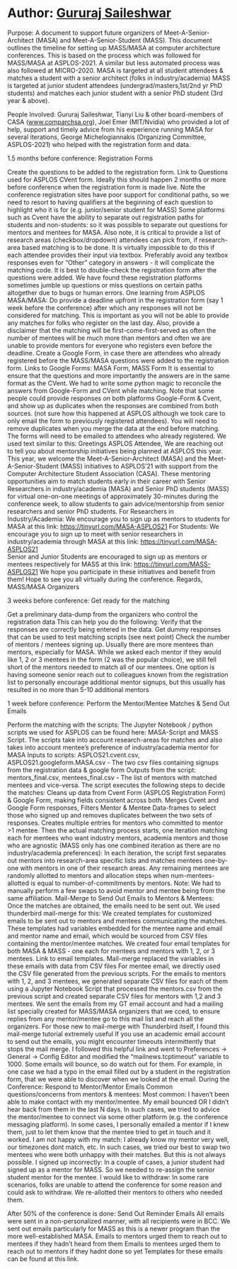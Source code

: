 # Author: [Gururaj Saileshwar](https://gururaj-s.github.io/)

Purpose: A document to support future organizers of Meet-A-Senior-Architect (MASA) and Meet-A-Senior-Student (MASS). This document outlines the timeline for setting up MASS/MASA at computer architecture conferences. This is based on the process which was followed for MASS/MASA at  ASPLOS-2021. A similar but less automated process was also followed at MICRO-2020.
MASA is targeted at all student attendees & matches a student with a senior architect (folks in industry/academia)
MASS is targeted at junior student attendees (undergrad/masters,1st/2nd yr PhD students) and matches each junior student with a senior PhD student (3rd year & above).

People Involved: Gururaj Saileshwar, Tianyi Liu & other board-members of CASA (www.comparchsa.org), Joel Emer (MIT/Nvidia) who provided a lot of help, support and timely advice from his experience running MASA for several iterations, George Michelogiannakis (Organizing Committee, ASPLOS-2021) who helped with the registration form and data.



1.5 months before conference: Registration Forms

Create the questions to be added to the registration form. Link to Questions used for ASPLOS CVent form. Ideally this should happen 2 months or more before conference when the registration form is made live.
Note the conference registration sites have poor support for conditional paths, so we need to resort to having qualifiers at the beginning of each question to highlight who it is for (e.g. junior/senior student for MASS)
Some platforms such as Cvent have the ability to separate out registration paths for students and non-students: so it was possible to separate out questions for mentors and mentees for MASA.
Also note, it is critical to provide a list of research areas (checkbox/dropdown) attendees can pick from, if research-area based matching is to be done. It is virtually impossible to do this if each attendee provides their input via textbox.
Preferably avoid any textbox responses even for “Other” category in answers - it will complicate the matching code.
It is best to double-check the registration form after the questions were added. We have found these registration platforms sometimes jumble up questions or miss questions on certain paths altogether due to bugs or human errors.
One learning from ASPLOS MASA/MASA:  Do provide a deadline upfront in the registration form (say 1 week before the conference) after which any responses will not be considered for matching. This is important as you will not be able to provide any matches for folks who register on the last day. Also, provide a disclaimer that the matching will be first-come-first-served as often the number of mentees will be much more than mentors and often we are unable to provide mentors for everyone who registers even before the deadline.
Create a Google Form, in case there are attendees who already registered before the MASS/MASA questions were added to the registration form.
Links to Google Forms: MASA Form, MASS Form
It is essential to ensure that the questions and more importantly the answers are in the same format as the CVent. We had to write some python magic to reconcile the answers from Google-Form and CVent while matching.
Note that some people could provide responses on both platforms Google-Form & Cvent, and show up as duplicates when the responses are combined from both sources. (not sure how this happened at ASPLOS although we took care to only email the form to previously registered attendees). You will need to remove duplicates when you merge the data at the end before matching.
The forms will need to be emailed to attendees who already registered. We used text similar to this:
Greetings ASPLOS Attendee, 
We are reaching out to tell you about mentorship initiatives being planned at ASPLOS this year.
This year, we welcome the Meet-A-Senior-Architect (MASA) and the Meet-A-Senior-Student (MASS) initiatives to ASPLOS’21 with support from the Computer Architecture Student Association (CASA). These mentoring opportunities aim to match students early in their career with Senior Researchers in industry/academia (MASA) and Senior PhD students (MASS) for virtual one-on-one meetings of approximately 30-minutes during the conference week, to allow students to gain advice/mentorship from senior researchers and senior PhD students. 
For Researchers in Industry/Academia: We encourage you to sign up as mentors to students for MASA at this link:  https://tinyurl.com/MASA-ASPLOS21
For Students: 
We encourage you to sign up to meet with senior researchers in industry/academia through MASA at this link:   https://tinyurl.com/MASA-ASPLOS21  
Senior and Junior Students are encouraged to sign up as mentors or mentees respectively for MASS at this link:  https://tinyurl.com/MASS-ASPLOS21
We hope you participate in these initiatives and benefit from them! Hope to see you all virtually during the conference. 
Regards,
		MASS/MASA Organizers

3 weeks before conference: Get ready for the matching

Get a preliminary data-dump from the organizers who control the registration data
This can help you do the following:
Verify that the responses are correctly being entered in the data. 
Get dummy responses that can be used to test matching scripts (see next point)
Check the number of mentors / mentees signing up. Usually there are more mentees than mentors, especially for MASA. While we asked each mentor if they would like 1, 2 or 3 mentees in the form (2 was the popular choice), we still fell short of the mentors needed to match all of our mentees. One option is having someone senior reach out to colleagues known from the registration list to personally encourage additional mentor signups, but this usually has resulted in no more than 5-10 additional mentors


1 week before conference: Perform the Mentor/Mentee Matches & Send Out Emails

Perform the matching with the scripts: The Jupyter Notebook / python scripts we used for ASPLOS can be found here: MASA-Script and MASS Script.
The scripts take into account research-areas for matches and also takes into account mentee’s preference of industry/academia mentor for MASA
Inputs to scripts: ASPLOS21.cvent.csv, ASPLOS21.googleform.MASA.csv - The two csv files containing signups from the registration data & google form
Outputs from the script: mentors_final.csv, mentees_final.csv - The list of mentors with matched mentees and vice-versa. 
The script executes the following steps to decide the matches:
Cleans up data from Cvent Form (ASPLOS Registration Form) & Google Form, making fields consistent across both.
Merges Cvent and Google Form responses, Filters Mentor & Mentee Data-frames to select those who signed up and removes duplicates between the two sets of responses.
Creates multiple entries for mentors who committed to mentor >1 mentee.
Then the actual matching process starts, one iteration matching each for mentees who want industry mentors, academia mentors and those who are agnostic (MASS only has one combined iteration as there are no industry/academia preferences):
In each iteration, the script first separates out mentors into research-area specific lists and matches mentees one-by-one with mentors in one of their research areas.
Any remaining mentees are randomly allotted to mentors and allocation steps when num-mentees-allotted is equal to number-of-commitments by mentors.
Note: We had to manually perform a few swaps to avoid mentor and mentee being from the same affiliation.
Mail-Merge to Send Out Emails to Mentors & Mentees: Once the matches are obtained, the emails need to be sent out. We used thunderbird mail-merge for this:
We created templates for customized emails to be sent out to mentors and mentees communicating the matches. These templates had variables embedded for the mentee name and email and mentor name and email, which would be sourced from CSV files containing the mentor/mentee matches. 
We created four email templates for both MASA & MASS - one each for mentees and mentors with 1, 2, or 3 mentees. Link to email templates.
Mail-merge replaced the variables in these emails with data from CSV files
For mentee email, we directly used the CSV file generated from the previous scripts. 
For the emails to mentors with 1, 2, and 3 mentees, we generated separate CSV files for each of them using a Jupyter Notebook Script that processed the mentors.csv from the previous script and created separate CSV files for mentors with 1,2 and 3 mentees.
We sent the emails from my GT email account and had a mailing list specially created for MASS/MASA organizers that we cced, to ensure replies from any mentor/mentee go to this mail list and reach all the organizers.
For those new to mail-merge with Thunderbird itself, I found this mail-merge tutorial extremely useful
If you use an academic email account to send out the emails, you might encounter timeouts intermittently that stops the mail merge. I followed this helpful link and went to Preferences -> General -> Config Editor and modified the “mailnews.tcptimeout” variable to 1000.
Some emails will bounce, so do watch out for them. For example, in one case we had a typo in the email filled out by a student in the registration form, that we were able to discover when we looked at the email.
During the Conference: Respond to Mentor/Mentor Emails
Common questions/concerns from mentors & mentees:
Most common: I haven’t been able to make contact with my mentor/mentee. My email bounced OR I didn’t hear back from them in the last N days.  In such cases, we tried to advice the mentor/mentee to connect via some other platform (e.g. the conference messaging platform). In some cases, I personally emailed a mentor if I knew them, just to let them know that the mentee tried to get in touch and it worked.
I am not happy with my match: I already know my mentor very well, our timezones dont match, etc. In such cases, we tried our best to swap two mentees who were both unhappy with their matches. But this is not always possible.
I signed up incorrectly: In a couple of cases, a junior student had signed up as a mentor for MASS. So we needed to re-assign the senior student mentor for the mentee.
I would like to withdraw: In some rare scenarios, folks are unable to attend the conference for some reason and could ask to withdraw. We re-allotted their mentors to others who needed them.
 
After 50% of the conference is done: Send Out Reminder Emails
All emails were sent in a non-personalized manner, with all recipients were in BCC. We sent out emails particularly for MASS as this is a newer program than the more well-established MASA.
Emails to mentors urged them to reach out to mentees if they hadn’t heard from them 
Emails to mentees urged them to reach out to mentors if they hadnt done so yet 
Templates for these emails can be found at this link.
